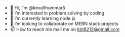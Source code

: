 - 👋 Hi, I’m @kevalthummar5
- 👀 I’m interested in problem solving by coding
- 🌱 I’m currently learning node js
- 💞️ I’m looking to collaborate on MERN stack projects
- 📫 How to reach me mail me on kbt8212@gmail.com

<!---
kevalthummar5/kevalthummar5 is a ✨ special ✨ repository because its `README.md` (this file) appears on your GitHub profile.
You can click the Preview link to take a look at your changes.
--->
